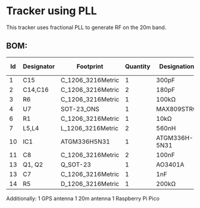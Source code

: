 # Tracker using PLL

This tracker uses fractional PLL to generate RF on the 20m band.

## BOM:

| Id  | Designator     | Footprint                         | Quantity | Designation         | Supplier and ref |
|-----|----------------|-----------------------------------|----------|---------------------|------------------|
| 1   | C15            | C_1206_3216Metric                 | 1        | 300pF               |   C5449026       |
| 2   | C14,C16        | C_1206_3216Metric                 | 2        | 180pF               |   C3832761       |
| 3   | R6             | C_1206_3216Metric                 | 1        | 100kΩ               |   C137393        |
| 4   | U7             | SOT-23_ONS                        | 1        | MAX809STRG          |   C9965          |
| 6   | R1             | C_1206_3216Metric                 | 1        | 10kΩ                |   C132649        |
| 7   | L5,L4          | L_1206_3216Metric                 | 2        | 560nH               |   C13585         |
| 10  | IC1            | ATGM336H5N31                      | 1        | ATGM336H-5N31       |   C2940946       |
| 11  | C8             | C_1206_3216Metric                 | 2        | 100nF               |   C137393        |
| 13  | Q1, Q2         | Q_SOT-23                          | 1        | AO3401A             |   C15127         |
| 13  | C7             | C_1206_3216Metric                 | 1        | 1nF                 |   C23631         |
| 14  | R5             | D_1206_3216Metric                 | 1        | 200kΩ               |   C114937        |

Additionally:
1 GPS antenna
1 20m antenna
1 Raspberry Pi Pico
